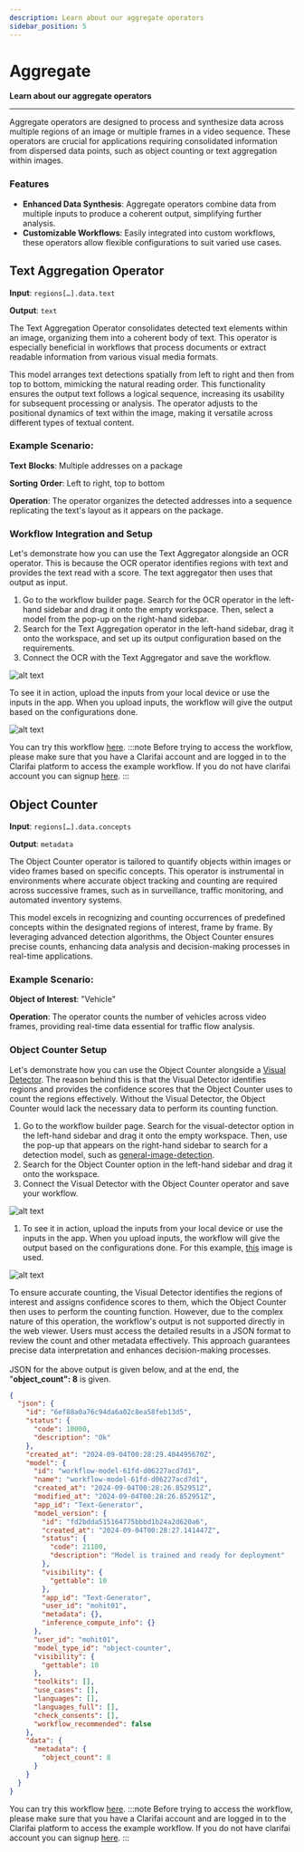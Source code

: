 ```yaml
---
description: Learn about our aggregate operators
sidebar_position: 5
---
```


# Aggregate

**Learn about our aggregate operators**
<hr />

Aggregate operators are designed to process and synthesize data across multiple regions of an image or multiple frames in a video sequence. These operators are crucial for applications requiring consolidated information from dispersed data points, such as object counting or text aggregation within images.


### **Features**



* **Enhanced Data Synthesis**: Aggregate operators combine data from multiple inputs to produce a coherent output, simplifying further analysis.
* **Customizable Workflows**: Easily integrated into custom workflows, these operators allow flexible configurations to suit varied use cases.


## Text Aggregation Operator
**Input**: `regions[…].data.text`

**Output**: `text`

The Text Aggregation Operator consolidates detected text elements within an image, organizing them into a coherent body of text. This operator is especially beneficial in workflows that process documents or extract readable information from various visual media formats.

This model arranges text detections spatially from left to right and then from top to bottom, mimicking the natural reading order. This functionality ensures the output text follows a logical sequence, increasing its usability for subsequent processing or analysis. The operator adjusts to the positional dynamics of text within the image, making it versatile across different types of textual content.


### **Example Scenario:**

**Text** **Blocks**: Multiple addresses on a package 

**Sorting** **Order**: Left to right, top to bottom 

**Operation**: The operator organizes the detected addresses into a sequence replicating the text's layout as it appears on the package.


### **Workflow Integration and Setup**

Let's demonstrate how you can use the Text Aggregator alongside an OCR operator. This is because the OCR operator identifies regions with text and provides the text read with a score. The text aggregator then uses that output as input.



1. Go to the workflow builder page. Search for the OCR operator in the left-hand sidebar and drag it onto the empty workspace. Then, select a model from the pop-up on the right-hand sidebar.
2. Search for the Text Aggregation operator in the left-hand sidebar, drag it onto the workspace, and set up its output configuration based on the requirements. 
1. Connect the OCR  with the Text Aggregator and save the workflow.

![alt text](<../../../static/img/agent-system-operators/TA 1.png>)


To see it in action, upload the inputs from your local device or use the inputs in the app. When you upload inputs, the workflow will give the output based on the configurations done. 


![alt text](<../../../static/img/agent-system-operators/TA 2.png>)


You can try this workflow [here](https://clarifai.com/clarifai/Sample-Workflows-for-Docs/workflows/Text-Aggregation?version=d5a9822e504e4bd68c57c51177d031f1).
:::note
 Before trying to access the workflow, please make sure that you have a Clarifai account and are logged in to the Clarifai platform to access the example workflow. If you do not have clarifai account you can signup [here](https://clarifai.com/explore).
:::

## Object Counter

**Input**: `regions[…].data.concepts`

**Output**: `metadata`

The Object Counter operator is tailored to quantify objects within images or video frames based on specific concepts. This operator is instrumental in environments where accurate object tracking and counting are required across successive frames, such as in surveillance, traffic monitoring, and automated inventory systems.

This model excels in recognizing and counting occurrences of predefined concepts within the designated regions of interest, frame by frame. By leveraging advanced detection algorithms, the Object Counter ensures precise counts, enhancing data analysis and decision-making processes in real-time applications.


### **Example Scenario:**

**Object of Interest**: "Vehicle" 

**Operation**: The operator counts the number of vehicles across video frames, providing real-time data essential for traffic flow analysis.


### **Object Counter Setup**

Let's demonstrate how you can use the Object Counter alongside a [Visual Detector](https://docs.clarifai.com/portal-guide/model/model-types/visual-detector). The reason behind this is that the Visual Detector identifies regions and provides the confidence scores that the Object Counter uses to count the regions effectively. Without the Visual Detector, the Object Counter would lack the necessary data to perform its counting function.



1. Go to the workflow builder page. Search for the visual-detector option in the left-hand sidebar and drag it onto the empty workspace. Then, use the pop-up that appears on the right-hand sidebar to search for a detection model, such as [general-image-detection](https://clarifai.com/clarifai/main/models/general-image-detection). 
2. Search for the Object Counter option in the left-hand sidebar and drag it onto the workspace. 
1. Connect the Visual Detector with the Object Counter operator and save your workflow.


![alt text](<../../../static/img/agent-system-operators/OC 1.png>)

1. To see it in action, upload the inputs from your local device or use the inputs in the app. When you upload inputs, the workflow will give the output based on the configurations done. For this example, [this](https://samples.clarifai.com/05/26/e0/d96cab4e0cb85c430f2ef763b3.jpg) image is used.


![alt text](<../../../static/img/agent-system-operators/OC 2.png>)

To ensure accurate counting, the Visual Detector identifies the regions of interest and assigns confidence scores to them, which the Object Counter then uses to perform the counting function. However, due to the complex nature of this operation, the workflow's output is not supported directly in the web viewer. Users must access the detailed results in a JSON format to review the count and other metadata effectively. This approach guarantees precise data interpretation and enhances decision-making processes. \
 \
JSON for the above output is given below, and at the end, the "**object_count": 8** is given.


```json
{
  "json": {
    "id": "6ef88a0a76c94da6a02c8ea58feb13d5",
    "status": {
      "code": 10000,
      "description": "Ok"
    },
    "created_at": "2024-09-04T00:28:29.404495670Z",
    "model": {
      "id": "workflow-model-61fd-d06227acd7d1",
      "name": "workflow-model-61fd-d06227acd7d1",
      "created_at": "2024-09-04T00:28:26.852951Z",
      "modified_at": "2024-09-04T00:28:26.852951Z",
      "app_id": "Text-Generator",
      "model_version": {
        "id": "fd2bdda515164775bbbd1b24a2d620a6",
        "created_at": "2024-09-04T00:28:27.141447Z",
        "status": {
          "code": 21100,
          "description": "Model is trained and ready for deployment"
        },
        "visibility": {
          "gettable": 10
        },
        "app_id": "Text-Generator",
        "user_id": "mohit01",
        "metadata": {},
        "inference_compute_info": {}
      },
      "user_id": "mohit01",
      "model_type_id": "object-counter",
      "visibility": {
        "gettable": 10
      },
      "toolkits": [],
      "use_cases": [],
      "languages": [],
      "languages_full": [],
      "check_consents": [],
      "workflow_recommended": false
    },
    "data": {
      "metadata": {
        "object_count": 8
      }
    }
  }
}
```
You can try this workflow [here](https://clarifai.com/clarifai/Sample-Workflows-for-Docs/workflows/Object-Counter?version=97dbdbae2b78452cafbefc6ddc63d69b). 
:::note
Before trying to access the workflow, please make sure that you have a Clarifai account and are logged in to the Clarifai platform to access the example workflow. If you do not have clarifai account you can signup [here](https://clarifai.com/explore).
:::
